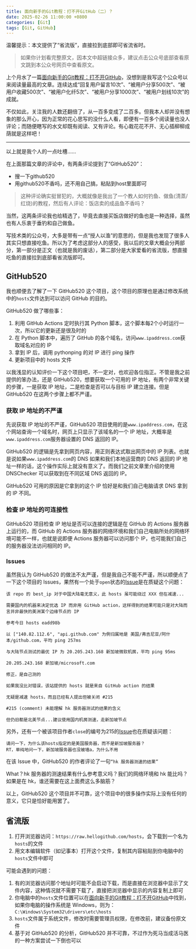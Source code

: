 ```yaml
---
title: 面向新手的Git教程：打不开GitHub（二）？
date: 2025-02-26 11:00:00 +0800
categories: [Git]
tags: [Git, GitHub]
---
```


温馨提示：本文提供了“省流版”，直接拉到底部即可省流省时。

> 如果你计划看完整原文，因本文中超链接众多，建议点击公众号底部查看原文跳到本公众号网页中查看原文。

上个月水了一篇[面向新手的Git教程：打不开GitHub](/posts/access-github/)，没想到是我写这个公众号以来阅读量最高的文章。连续达成“回复用户留言10次”、“被用户分享500次”、“被用户收藏500次”、“被用户化纤5次”、“被用户分享1000次”、“被用户划线10次”的成就。

不仅如此，关注我的人数还翻倍了，从一百多变成了二百多。但我本人却并没有想象的那么开心，因为正常的花心思写的没什么人看，即便有一百多个阅读量也没人评论；而随便瞎写的水文却既有阅读、又有评论。有心栽花花不开、无心插柳柳成荫就是这样吧！

---

以上就是我个人的一点吐槽……

在上面那篇文章的评论中，有两条评论提到了“GitHub520”：

* 搜一下github520
* 用github520不香吗，还不用自己搞，粘贴到host里面即可

> 这种评论确实挺冒犯的，大概就像是我出了一个教人如何钓鱼、做鱼(清蒸/红烧)的教程，然后有人评论：饭店卖的成品鱼不香吗？

当然，这两条评论我也给精选了，毕竟去直接买饭店做好的鱼也是一种选择，虽然也有人乐衷于垂钓和自己做鱼。

写技术类的公众号，大多是带有一点“授人以渔”的意思的，但是我也发现了很多人其实只想直接吃鱼。所以为了考虑这部分人的感受，我以后的文章大概会分两部分，第一部分是正文（也就是我的废话），第二部分是大家爱看的省流版，想直接吃鱼的直接拉到底部看省流版即可。

## GitHub520

我也顺便去了解了一下 GitHub520 这个项目，这个项目的原理也是通过修改系统中的`hosts`文件达到可以访问 GitHub 的目的。

GitHub520 做了哪些事：

1. 利用 GitHub Actions 定时执行其 Python 脚本，这个脚本每2个小时运行一次，所以它的更新还是很及时的
2. 在 Python 脚本中，遍历了 GitHub 的各个域名，访问`www.ipaddress.com`获取域名对应的 IP
3. 拿到 IP 后，调用 pythonping 的对 IP 进行 ping 操作
4. 更新项目中的 hosts 文件

以我浅显的认知评价一下这个项目吧，不一定对，也欢迎各位指正。不管是我之前提供的笨办法，还是 GitHub520，想要获取一个可用的 IP 地址，有两个非常关键的步骤，一是获取 IP 地址，二是检查是否可以与目标 IP 建立连接。但是 GitHub520 在这两个步骤上都不严谨。

### 获取 IP 地址的不严谨

先说获取 IP 地址的不严谨，GitHub520 项目使用的是`www.ipaddress.com`，在这个网站查询一个域名时，网页上只显示了该域名的一个 IP 地址，大概率是`www.ipaddress.com`服务器设置的 DNS 返回的 IP。

GitHub520 的逻辑是先拿到网页内容，用正则表达式取出网页中的 IP 列表。也就是说如果`www.ipaddress.com`的 DNS 如果和我们本地运营商的 DNS 返回的 IP 地址一样的话，这个操作实际上就没有意义了。而我们之前文章里介绍的使用 DNSChecker 可以获取到在不同区域 DNS 返回的 IP。

GitHub520 可用的原因是它拿到的这个 IP 恰好是和我们自己电脑请求 DNS 拿到的 IP 不同。

### 检查 IP 地址的可连接性

GitHub520 项目检查 IP 地址是否可以连接的逻辑是在 GitHub 的 Actions 服务器上运行的，而 GitHub 的 Actions 服务器的网络环境和我们自己电脑所处的网络环境可能不一样，也就是说即便 Actions 服务器可以访问那个 IP，也可能我们自己的服务器没法访问相同的 IP。

### Issues

虽然我认为 GitHub520 的做法不太严谨，但是我自己不能不严谨，所以顺便点了一下这个项目的 Issues，果然有一个处于`open`状态的[Issue](https://github.com/521xueweihan/GitHub520/issues/237)是在质疑这个问题：

```
该 repo 的 best_ip 对于中国大陆毫无意义，此 hosts 虽可能绕过 XXX 但在减速...

需要国内的机器来决定优选 IP 而非用 GitHub action，这样得到的结果可能只是对大陆而言并非最快的美洲某个边缘节点的 IP

参考今日 hosts eadd98b

以 ["140.82.112.6", "api.github.com" 为例归属地是 美国/弗吉尼亚/阿什本/github.com，平均 ping 257ms

与大陆节点测试的最优 IP 为 20.205.243.168 新加坡微软机房，平均 ping 95ms

20.205.243.168 新加坡/microsoft.com
```

```
修正，是自己测的

如果我没比对错误，该站提供的 hosts 就是来自 GitHub action 的结果

无疑是减速 hosts，而且已经有人提出但被关闭 #215

#215 (comment) 未能理解 hk 服务器测试的结果的含义

但仍旧都是北美节点...建议使用国内机房测速，走新加坡节点
```

另外，还有一个被该项目作者`close`的编号为215的[Issue](https://github.com/521xueweihan/GitHub520/issues/215)也在质疑该问题：

```
请问一下，为什么该hosts指定的是美国服务器，而不是新加坡服务器？
RT，单纯地问一下，新加坡服务器也没被墙a，为什么不用
```

在该 Issue 中，GitHub520 的作者评论了一句`“hk 服务器测速的结果”`

What？hk 服务器的测速结果有什么参考意义吗？我们的网络环境和 hk 能比吗？如果是在 hk，谁还需要在这上面费这么多脑筋？

以上，GitHub520 这个项目并不可靠，这个项目中的很多操作实际上没有任何的意义，它只是恰好能用罢了。

## 省流版

1. 打开浏览器访问：`https://raw.hellogithub.com/hosts`，会下载到一个名为`hosts`的文件
2. 用文本编辑软件（如记事本）打开这个文件，复制其内容粘贴到你电脑中的`hosts`文件中即可

可能会遇到的问题：

1. 有的浏览器访问那个地址时可能不会启动下载，而是直接在浏览器中显示了文件内容，这种情况就不需要下载了，直接把浏览器中显示的内容复制上即可
2. 你电脑中的`hosts`文件位置可以在[面向新手的Git教程：打不开GitHub](/posts/access-github/)中找到，如果你电脑的操作系统是 Windows，则为：`C:\Windows\System32\drivers\etc\hosts`
3. `hosts`文件属于系统文件，修改时需要管理员权限，在修改前，建议备份原文件
4. 基于对 GitHub520 的分析，GitHub520 并不可靠，不过作为死马当成活马医的一种方案尝试一下倒也可以
